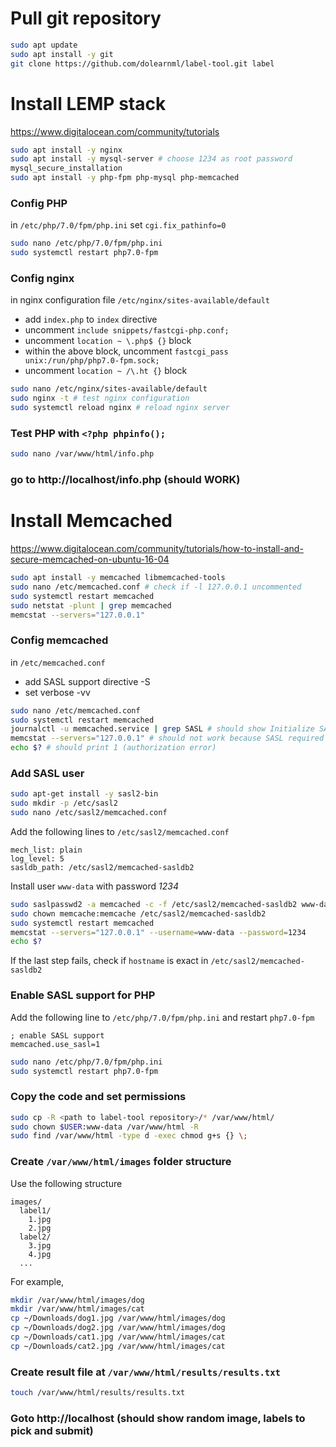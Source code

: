 # Pull git repository
```bash
sudo apt update
sudo apt install -y git
git clone https://github.com/dolearnml/label-tool.git label
```

# Install LEMP stack
https://www.digitalocean.com/community/tutorials

```bash
sudo apt install -y nginx
sudo apt install -y mysql-server # choose 1234 as root password
mysql_secure_installation
sudo apt install -y php-fpm php-mysql php-memcached
```

### Config PHP
in `/etc/php/7.0/fpm/php.ini` set `cgi.fix_pathinfo=0`
```bash
sudo nano /etc/php/7.0/fpm/php.ini
sudo systemctl restart php7.0-fpm
```

### Config nginx
in nginx configuration file `/etc/nginx/sites-available/default`
* add `index.php` to `index` directive
* uncomment `include snippets/fastcgi-php.conf;`
* uncomment `location ~ \.php$ {}` block
* within the above block, uncomment `fastcgi_pass unix:/run/php/php7.0-fpm.sock;`
* uncomment `location ~ /\.ht {}` block
```bash
sudo nano /etc/nginx/sites-available/default
sudo nginx -t # test nginx configuration
sudo systemctl reload nginx # reload nginx server
```

### Test PHP with `<?php phpinfo();`
```bash
sudo nano /var/www/html/info.php
```

### go to http://localhost/info.php (should WORK)

# Install Memcached
https://www.digitalocean.com/community/tutorials/how-to-install-and-secure-memcached-on-ubuntu-16-04
```bash
sudo apt install -y memcached libmemcached-tools
sudo nano /etc/memcached.conf # check if -l 127.0.0.1 uncommented
sudo systemctl restart memcached
sudo netstat -plunt | grep memcached
memcstat --servers="127.0.0.1"
```

### Config memcached 
in `/etc/memcached.conf`
* add SASL support directive -S
* set verbose -vv
```bash
sudo nano /etc/memcached.conf
sudo systemctl restart memcached
journalctl -u memcached.service | grep SASL # should show Initialize SASL
memcstat --servers="127.0.0.1" # should not work because SASL required
echo $? # should print 1 (authorization error)
```

### Add SASL user
```bash
sudo apt-get install -y sasl2-bin
sudo mkdir -p /etc/sasl2
sudo nano /etc/sasl2/memcached.conf 
```
Add the following lines to `/etc/sasl2/memcached.conf`
```
mech_list: plain
log_level: 5
sasldb_path: /etc/sasl2/memcached-sasldb2
```
Install user `www-data` with password *1234*
```bash
sudo saslpasswd2 -a memcached -c -f /etc/sasl2/memcached-sasldb2 www-data
sudo chown memcache:memcache /etc/sasl2/memcached-sasldb2
sudo systemctl restart memcached
memcstat --servers="127.0.0.1" --username=www-data --password=1234
echo $?
```
If the last step fails, check if `hostname` is exact in `/etc/sasl2/memcached-sasldb2`

### Enable SASL support for PHP
Add the following line to `/etc/php/7.0/fpm/php.ini` and restart `php7.0-fpm`
```
; enable SASL support
memcached.use_sasl=1
```
```bash
sudo nano /etc/php/7.0/fpm/php.ini 
sudo systemctl restart php7.0-fpm
```

### Copy the code and set permissions
```bash
sudo cp -R <path to label-tool repository>/* /var/www/html/
sudo chown $USER:www-data /var/www/html -R
sudo find /var/www/html -type d -exec chmod g+s {} \;
```

### Create `/var/www/html/images` folder structure 
Use the following structure
```
images/
  label1/
    1.jpg
    2.jpg
  label2/
    3.jpg
    4.jpg
  ...
```
For example,
```bash
mkdir /var/www/html/images/dog
mkdir /var/www/html/images/cat
cp ~/Downloads/dog1.jpg /var/www/html/images/dog
cp ~/Downloads/dog2.jpg /var/www/html/images/dog
cp ~/Downloads/cat1.jpg /var/www/html/images/cat
cp ~/Downloads/cat2.jpg /var/www/html/images/cat
```

### Create result file at `/var/www/html/results/results.txt`
```bash
touch /var/www/html/results/results.txt
```

### Goto http://localhost (should show random image, labels to pick and submit)
